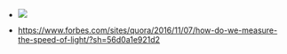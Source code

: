 - ![](https://firebasestorage.googleapis.com/v0/b/firescript-577a2.appspot.com/o/imgs%2Fapp%2F[[Neganthropocene]]Summit%2FtRHKf1DOY-.png?alt=media&token=cf583363-2326-498a-8673-7dad3334f4a5)

- https://www.forbes.com/sites/quora/2016/11/07/how-do-we-measure-the-speed-of-light/?sh=56d0a1e921d2
